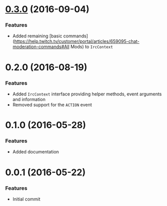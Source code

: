 <a name="0.3.0"></a>
# [0.3.0](https://github.com/twitchr/twitchr-plugin-api/compare/v0.2.0...0.3.0) (2016-09-04)

### Features

- Added remaining [basic commands](https://help.twitch.tv/customer/portal/articles/659095-chat-moderation-commands#All Mods) to `IrcContext`

<a name="0.2.0"></a>
# 0.2.0 (2016-08-19)

### Features

- Added `IrcContext` interface providing helper methods, event arguments and information
- Removed support for the `ACTION` event

<a name="0.1.0"></a>
# 0.1.0 (2016-05-28)

### Features

- Added documentation

<a name="0.0.1"></a>
# 0.0.1 (2016-05-22)

### Features

- Initial commit
